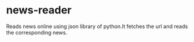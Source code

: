 # news-reader
Reads news online using json library of python.It fetches the url and reads the corresponding news.
